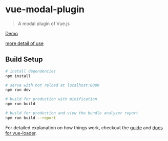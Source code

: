 # vue-modal-plugin

> A modal plugin of Vue.js 

[Demo]( http://ldqblog.me/vue-modal-plugin/vue-modal-plugin/dist/#/)

[more detail of use](https://github.com/LDQ-first/vue-modal-plugin/tree/master/src/views/show.vue)

## Build Setup

``` bash
# install dependencies
npm install

# serve with hot reload at localhost:8080
npm run dev

# build for production with minification
npm run build

# build for production and view the bundle analyzer report
npm run build --report
```

For detailed explanation on how things work, checkout the [guide](http://vuejs-templates.github.io/webpack/) and [docs for vue-loader](http://vuejs.github.io/vue-loader).

